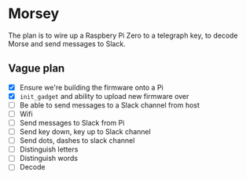 # Morsey

The plan is to wire up a Raspbery Pi Zero to a telegraph key, to decode Morse and send messages to Slack.

## Vague plan

- [x] Ensure we're building the firmware onto a Pi
- [x] `init_gadget` and ability to upload new firmware over 
- [ ] Be able to send messages to a Slack channel from host
- [ ] Wifi
- [ ] Send messages to Slack from Pi
- [ ] Send key down, key up to Slack channel
- [ ] Send dots, dashes to slack channel
- [ ] Distinguish letters
- [ ] Distinguish words
- [ ] Decode

